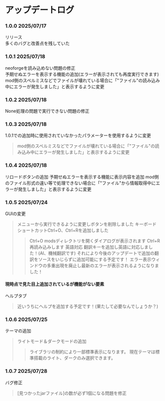 # アップデートログ
### 1.0.0 2025/07/17
リリース   
多くのバグと改善点を残していた  
### 1.0.1 2025/07/18
neoforgeを読み込めない問題の修正   
予期せぬエラーを表示する機能の追加(エラーが表示されても再度実行できます)
mod側のスペルミスなどでファイルが壊れている場合に「"ファイル"の読み込み中にエラーが発生しました」と表示するように変更
### 1.0.2 2025/07/18
None処理の問題で実行できない問題の修正
### 1.0.3 2025/07/18
1.0.1での追加時に使用されていなかったパラメーターを使用するように変更
> mod側のスペルミスなどでファイルが壊れている場合に「"ファイル"の読み込み中にエラーが発生しました」と表示するように変更
### 1.0.4 2025/07/18
リロードボタンの追加
予期せぬエラーを表示する機能に表示内容を追加
mod側のファイル形式の違い等で処理できない場合に「"ファイル"から情報取得中にエラーが発生しました」と表示するように変更
### 1.0.5 2025/07/24
GUIの変更
> メニューから実行できるように変更しボタンを削除しました
> キーボードショートカットCtrl+O、Ctrl+Rを追加しました
> > Ctrl+O modsディレクトリを開くダイアログが表示されます
> > Ctrl+R 再読み込みします
英語対応
> 翻訳キーを追加し英語に対応しました！(AI、機械翻訳です)
> それにより今後のアップデートで追加の翻訳をソースをいじらずに追加可能にする予定です！
エラー表示ウィンドウの多重出現を廃止し最新のエラーが表示されるようになりました！
#### 現時点で見た目上追加されているが機能がない要素
ヘルプタブ
> 近いうちにヘルプを追加する予定です！(果たして必要なんでしょうか？)
### 1.0.6 2025/07/25
テーマの追加   
> ライトモード＆ダークモードの追加   
> > ライブラリの制約により一部標準表示になります。
> 現在テーマは標準搭載のライト、ダークのみ選択できます。
### 1.0.7 2025/07/28
バグ修正
> [見つかったjarファイル]の数が必ず1個になる問題を修正
